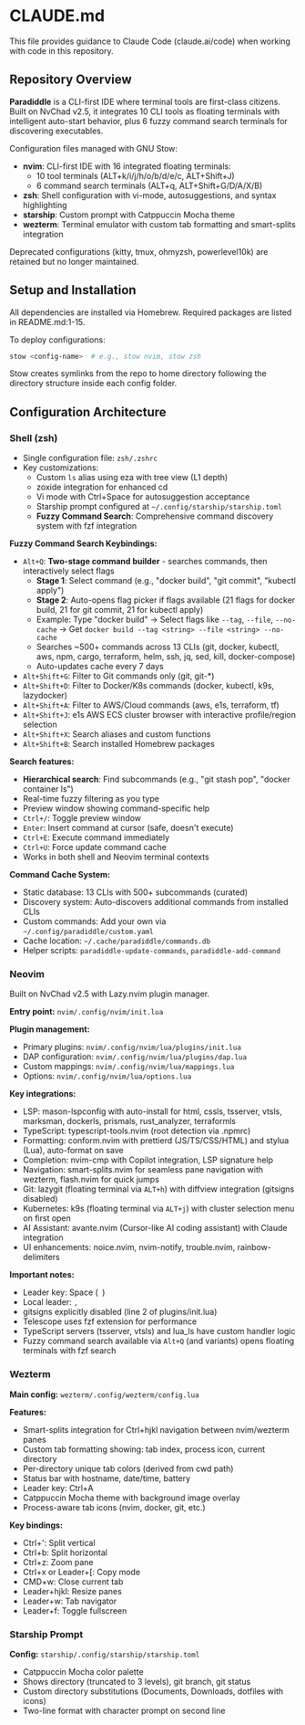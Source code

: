 # CLAUDE.md

This file provides guidance to Claude Code (claude.ai/code) when working with code in this repository.

## Repository Overview

**Paradiddle** is a CLI-first IDE where terminal tools are first-class citizens. Built on NvChad v2.5, it integrates 10 CLI tools as floating terminals with intelligent auto-start behavior, plus 6 fuzzy command search terminals for discovering executables.

Configuration files managed with GNU Stow:
- **nvim**: CLI-first IDE with 16 integrated floating terminals:
  - 10 tool terminals (ALT+k/i/j/h/o/b/d/e/c, ALT+Shift+J)
  - 6 command search terminals (ALT+q, ALT+Shift+G/D/A/X/B)
- **zsh**: Shell configuration with vi-mode, autosuggestions, and syntax highlighting
- **starship**: Custom prompt with Catppuccin Mocha theme
- **wezterm**: Terminal emulator with custom tab formatting and smart-splits integration

Deprecated configurations (kitty, tmux, ohmyzsh, powerlevel10k) are retained but no longer maintained.

## Setup and Installation

All dependencies are installed via Homebrew. Required packages are listed in README.md:1-15.

To deploy configurations:
```bash
stow <config-name>  # e.g., stow nvim, stow zsh
```

Stow creates symlinks from the repo to home directory following the directory structure inside each config folder.

## Configuration Architecture

### Shell (zsh)

- Single configuration file: `zsh/.zshrc`
- Key customizations:
  - Custom `ls` alias using eza with tree view (L1 depth)
  - zoxide integration for enhanced cd
  - Vi mode with Ctrl+Space for autosuggestion acceptance
  - Starship prompt configured at `~/.config/starship/starship.toml`
  - **Fuzzy Command Search**: Comprehensive command discovery system with fzf integration

**Fuzzy Command Search Keybindings:**
- `Alt+Q`: **Two-stage command builder** - searches commands, then interactively select flags
  - **Stage 1**: Select command (e.g., "docker build", "git commit", "kubectl apply")
  - **Stage 2**: Auto-opens flag picker if flags available (21 flags for docker build, 21 for git commit, 21 for kubectl apply)
  - Example: Type "docker build" → Select flags like `--tag`, `--file`, `--no-cache` → Get `docker build --tag <string> --file <string> --no-cache`
  - Searches ~500+ commands across 13 CLIs (git, docker, kubectl, aws, npm, cargo, terraform, helm, ssh, jq, sed, kill, docker-compose)
  - Auto-updates cache every 7 days
- `Alt+Shift+G`: Filter to Git commands only (git, git-*)
- `Alt+Shift+D`: Filter to Docker/K8s commands (docker, kubectl, k9s, lazydocker)
- `Alt+Shift+A`: Filter to AWS/Cloud commands (aws, e1s, terraform, tf)
- `Alt+Shift+J`: e1s AWS ECS cluster browser with interactive profile/region selection
- `Alt+Shift+X`: Search aliases and custom functions
- `Alt+Shift+B`: Search installed Homebrew packages

**Search features:**
- **Hierarchical search**: Find subcommands (e.g., "git stash pop", "docker container ls")
- Real-time fuzzy filtering as you type
- Preview window showing command-specific help
- `Ctrl+/`: Toggle preview window
- `Enter`: Insert command at cursor (safe, doesn't execute)
- `Ctrl+E`: Execute command immediately
- `Ctrl+U`: Force update command cache
- Works in both shell and Neovim terminal contexts

**Command Cache System:**
- Static database: 13 CLIs with 500+ subcommands (curated)
- Discovery system: Auto-discovers additional commands from installed CLIs
- Custom commands: Add your own via `~/.config/paradiddle/custom.yaml`
- Cache location: `~/.cache/paradiddle/commands.db`
- Helper scripts: `paradiddle-update-commands`, `paradiddle-add-command`

### Neovim

Built on NvChad v2.5 with Lazy.nvim plugin manager.

**Entry point:** `nvim/.config/nvim/init.lua`

**Plugin management:**
- Primary plugins: `nvim/.config/nvim/lua/plugins/init.lua`
- DAP configuration: `nvim/.config/nvim/lua/plugins/dap.lua`
- Custom mappings: `nvim/.config/nvim/lua/mappings.lua`
- Options: `nvim/.config/nvim/lua/options.lua`

**Key integrations:**
- LSP: mason-lspconfig with auto-install for html, cssls, tsserver, vtsls, marksman, dockerls, prismals, rust_analyzer, terraformls
- TypeScript: typescript-tools.nvim (root detection via .npmrc)
- Formatting: conform.nvim with prettierd (JS/TS/CSS/HTML) and stylua (Lua), auto-format on save
- Completion: nvim-cmp with Copilot integration, LSP signature help
- Navigation: smart-splits.nvim for seamless pane navigation with wezterm, flash.nvim for quick jumps
- Git: lazygit (floating terminal via `ALT+h`) with diffview integration (gitsigns disabled)
- Kubernetes: k9s (floating terminal via `ALT+j`) with cluster selection menu on first open
- AI Assistant: avante.nvim (Cursor-like AI coding assistant) with Claude integration
- UI enhancements: noice.nvim, nvim-notify, trouble.nvim, rainbow-delimiters

**Important notes:**
- Leader key: Space (` `)
- Local leader: `,`
- gitsigns explicitly disabled (line 2 of plugins/init.lua)
- Telescope uses fzf extension for performance
- TypeScript servers (tsserver, vtsls) and lua_ls have custom handler logic
- Fuzzy command search available via `Alt+Q` (and variants) opens floating terminals with fzf search

### Wezterm

**Main config:** `wezterm/.config/wezterm/config.lua`

**Features:**
- Smart-splits integration for Ctrl+hjkl navigation between nvim/wezterm panes
- Custom tab formatting showing: tab index, process icon, current directory
- Per-directory unique tab colors (derived from cwd path)
- Status bar with hostname, date/time, battery
- Leader key: Ctrl+A
- Catppuccin Mocha theme with background image overlay
- Process-aware tab icons (nvim, docker, git, etc.)

**Key bindings:**
- Ctrl+': Split vertical
- Ctrl+b: Split horizontal
- Ctrl+z: Zoom pane
- Ctrl+x or Leader+[: Copy mode
- CMD+w: Close current tab
- Leader+hjkl: Resize panes
- Leader+w: Tab navigator
- Leader+f: Toggle fullscreen

### Starship Prompt

**Config:** `starship/.config/starship/starship.toml`

- Catppuccin Mocha color palette
- Shows directory (truncated to 3 levels), git branch, git status
- Custom directory substitutions (Documents, Downloads, dotfiles with icons)
- Two-line format with character prompt on second line
